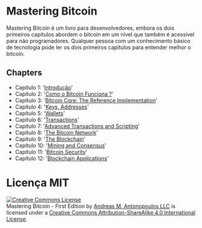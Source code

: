 # Mastering Bitcoin

Mastering Bitcoin é um livro para desenvolvedores, embora os dois primeiros capítulos abordem o bitcoin em um nível que também é acessível para não programadores. Qualquer pessoa com um conhecimento básico de tecnologia pode ler os dois primeiros capítulos para entender melhor o bitcoin.

## Chapters

+ Capítulo 1: '[Introdução](https://github.com/bitcoinbook/bitcoinbook/blob/develop/ch01.asciidoc)'
+ Capítulo 2: '[Como o Bitcoin Funciona ?](https://github.com/bitcoinbook/bitcoinbook/blob/develop/ch02.asciidoc)'
+ Capítulo 3: '[Bitcoin Core: The Reference Implementation](https://github.com/bitcoinbook/bitcoinbook/blob/develop/ch03.asciidoc)'
+ Capítulo 4: '[Keys, Addresses](https://github.com/bitcoinbook/bitcoinbook/blob/develop/ch04.asciidoc)'
+ Capítulo 5: '[Wallets](https://github.com/bitcoinbook/bitcoinbook/blob/develop/ch05.asciidoc)'
+ Capítulo 6: '[Transactions](https://github.com/bitcoinbook/bitcoinbook/blob/develop/ch06.asciidoc)'
+ Capítulo 7: '[Advanced Transactions and Scripting](https://github.com/bitcoinbook/bitcoinbook/blob/develop/ch07.asciidoc)'
+ Capítulo 8: '[The Bitcoin Network](https://github.com/bitcoinbook/bitcoinbook/blob/develop/ch08.asciidoc)'
+ Capítulo 9: '[The Blockchain](https://github.com/bitcoinbook/bitcoinbook/blob/develop/ch09.asciidoc)'
+ Capítulo 10: '[Mining and Consensus](https://github.com/bitcoinbook/bitcoinbook/blob/develop/ch10.asciidoc)'
+ Capítulo 11: '[Bitcoin Security](https://github.com/bitcoinbook/bitcoinbook/blob/develop/ch11.asciidoc)'
+ Capítulo 12: '[Blockchain Applications](https://github.com/bitcoinbook/bitcoinbook/blob/develop/ch12.asciidoc)'



# Licença MIT

<a rel="license" href="http://creativecommons.org/licenses/by-sa/4.0/"><img alt="Creative Commons License" style="border-width:0" src="https://i.creativecommons.org/l/by-sa/4.0/88x31.png" /></a><br /><span xmlns:dct="http://purl.org/dc/terms/" href="http://purl.org/dc/dcmitype/Text" property="dct:title" rel="dct:type">Mastering Bitcoin - First Edition</span> by <a xmlns:cc="http://creativecommons.org/ns#" href="https://antonopoulos.com/" property="cc:attributionName" rel="cc:attributionURL">Andreas M. Antonopoulos LLC</a> is licensed under a <a rel="license" href="http://creativecommons.org/licenses/by-sa/4.0/">Creative Commons Attribution-ShareAlike 4.0 International License</a>. 
